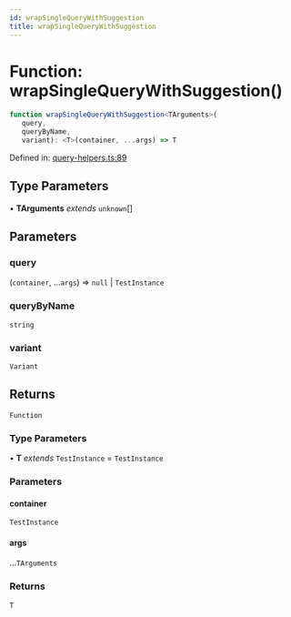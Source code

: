 ```yaml
---
id: wrapSingleQueryWithSuggestion
title: wrapSingleQueryWithSuggestion
---
```


<!-- DO NOT EDIT: this page is autogenerated from the type comments -->

# Function: wrapSingleQueryWithSuggestion()

```ts
function wrapSingleQueryWithSuggestion<TArguments>(
   query, 
   queryByName, 
   variant): <T>(container, ...args) => T
```

Defined in: [query-helpers.ts:89](https://github.com/Romulad/cli-testing-library/blob/main/packages/cli-testing-library/src/query-helpers.ts#L89)

## Type Parameters

• **TArguments** *extends* `unknown`[]

## Parameters

### query

(`container`, ...`args`) => `null` \| `TestInstance`

### queryByName

`string`

### variant

`Variant`

## Returns

`Function`

### Type Parameters

• **T** *extends* `TestInstance` = `TestInstance`

### Parameters

#### container

`TestInstance`

#### args

...`TArguments`

### Returns

`T`
